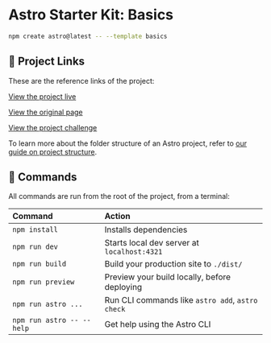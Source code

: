 # Astro Starter Kit: Basics

```sh
npm create astro@latest -- --template basics
```


## 🚀 Project Links

These are the reference links of the project:

[View the project live](https://nintendo-page.netlify.app/)

[View the original page](https://www.nintendo.com/us/store/products/stardew-valley-switch/)

[View the project challenge](https://www.frontendpractice.com/projects/nintendo)

To learn more about the folder structure of an Astro project, refer to [our guide on project structure](https://docs.astro.build/en/basics/project-structure/).

## 🧞 Commands

All commands are run from the root of the project, from a terminal:

| Command                   | Action                                           |
| :------------------------ | :----------------------------------------------- |
| `npm install`             | Installs dependencies                            |
| `npm run dev`             | Starts local dev server at `localhost:4321`      |
| `npm run build`           | Build your production site to `./dist/`          |
| `npm run preview`         | Preview your build locally, before deploying     |
| `npm run astro ...`       | Run CLI commands like `astro add`, `astro check` |
| `npm run astro -- --help` | Get help using the Astro CLI                     |
